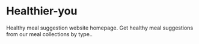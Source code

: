 # Healthier-you
Healthy meal suggestion website homepage.
Get healthy meal suggestions from our meal collections by type..
